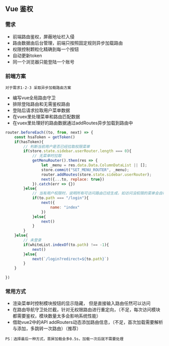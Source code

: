 ## Vue 鉴权
### 需求
- 前端路由鉴权，屏蔽地址栏入侵
- 路由数据由后台管理，前端只按照固定规则异步加载路由
- 权限控制颗粒化精确到每一个按钮
- 自动更新token
- 同一个浏览器只能登陆一个账号


### 前端方案
```$xslt
对于需求1-2-3 采取异步加载路由方案
```
- 编写vue全局路由守卫
- 排除登陆路由和无需鉴权路由
- 登陆后请求拉取用户菜单数据
- 在vuex里处理菜单和路由匹配数据
- 在vuex里处理好的路由数据通过addRoutes异步加载到路由中

```js
router.beforeEach((to, from, next) => {
    const hsaToken = getToken()
    if(hasToken){
        // 判断当前用户是否已经拉取权限菜单
        if(store.state.sidebar.userRouter.length === 0){
            // 无菜单时拉取
            getMenuRouter().then(res => {
                let _menu = res.data.Data.ColumnDataList || [];
                store.commit("SET_MENU_ROUTER", _menu);
                router.addRoutes(store.state.sidebar.userRouter);
                next({...to, replace: true})
            }).catch(err => {})
        }else{
            // 当有用户权限时，说明所有可访问路由已经生成，如访问没权限的菜单会自动进入404
            if(to.path === "/login"){
                next({
                    name: "index"
                })
            }else{
                next()
            }
        }
    }else{
        // 未登录
        if(whiteList.indexOf(to.path) !== -1){
            next()
        }else{
            next(`/login?redirect=${to.path}`)
        }
    }
    
})
```

### 常用方式
- 渲染菜单时控制模块按钮的显示隐藏， 但是直接输入路由任然可以访问
- 在路由导航守卫处拦截，针对无权限路由进行重定向，（不足，每次访问模块都需要鉴权，模块数量太多会影响系统性能）
- 借助vue2中的API addRouters动态添加路由信息，（不足，首次加载需要解析与添加，多跳转一次路由）（推荐）
```$xslt
PS：选择最后一种方式，首屏加载会多0.5s，加载一次后就不需要处理
```


